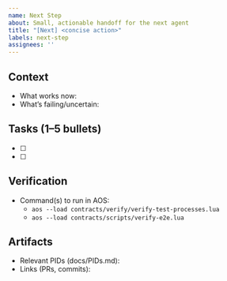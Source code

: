 ```yaml
---
name: Next Step
about: Small, actionable handoff for the next agent
title: "[Next] <concise action>"
labels: next-step
assignees: ''
---
```


## Context
- What works now:
- What’s failing/uncertain:

## Tasks (1–5 bullets)
- [ ] 
- [ ] 

## Verification
- Command(s) to run in AOS:
  - `aos --load contracts/verify/verify-test-processes.lua`
  - `aos --load contracts/scripts/verify-e2e.lua`

## Artifacts
- Relevant PIDs (docs/PIDs.md):
- Links (PRs, commits):
